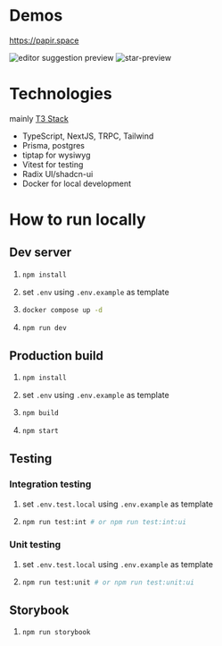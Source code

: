 # Demos

https://papir.space

![editor suggestion preview](https://github.com/andreineu/papir/assets/91819279/a1aa898a-67a6-4fe3-be97-bdbca689e61c)
![star-preview](https://github.com/andreineu/papir/assets/91819279/aaa9f7c3-b9d2-46ee-880c-d9ddf1fdfff0)


# Technologies
mainly [T3 Stack](https://create.t3.gg/)
- TypeScript, NextJS, TRPC, Tailwind
- Prisma, postgres
- tiptap for wysiwyg
- Vitest for testing
- Radix UI/shadcn-ui
- Docker for local development

# How to run locally

## Dev server

1. ```sh
   npm install
   ```
1. set `.env` using `.env.example` as template
1. ```sh
   docker compose up -d
   ```
1. ```sh
   npm run dev
   ```

## Production build

1. ```sh
   npm install
   ```
1. set `.env` using `.env.example` as template
1. ```sh
   npm build
   ```
1. ```sh
   npm start
   ```

## Testing

### Integration testing

1. set `.env.test.local` using `.env.example` as template
1. ```sh
   npm run test:int # or npm run test:int:ui
   ```

### Unit testing

1. set `.env.test.local` using `.env.example` as template
1. ```sh
   npm run test:unit # or npm run test:unit:ui
   ```

## Storybook

1. ```sh
   npm run storybook
   ```
